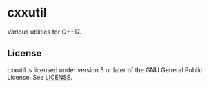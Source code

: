 cxxutil
=======

Various utilities for C++17.

License
-------

cxxutil is licensed under version 3 or later of the GNU General Public License.
See [LICENSE](LICENSE).
